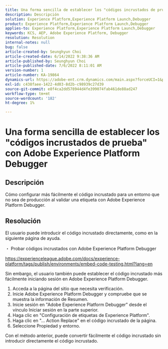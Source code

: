 ```yaml
---
title: Una forma sencilla de establecer los "códigos incrustados de prueba" con Adobe Experience Platform Debugger
description: Descripción
solution: Experience Platform,Experience Platform Launch,Debugger
product: Experience Platform,Experience Platform Launch,Debugger
applies-to: Experience Platform,Experience Platform Launch,Debugger
keywords: KCS, AEP, Adobe Experience Platform, Debugger
resolution: Resolution
internal-notes: null
bug: false
article-created-by: Seunghyun Choi
article-created-date: 6/14/2022 9:38:36 AM
article-published-by: Seunghyun Choi
article-published-date: 7/6/2022 8:11:01 AM
version-number: 1
article-number: KA-19864
dynamics-url: https://adobe-ent.crm.dynamics.com/main.aspx?forceUCI=1&pagetype=entityrecord&etn=knowledgearticle&id=5741b3bf-c5eb-ec11-bb3d-000d3a5c4292
exl-id: c438faee-1422-4d03-8d2b-c98939c27d39
source-git-commit: e8f4ca2dd578944d4fe399074fab461de88ad247
workflow-type: tm+mt
source-wordcount: '182'
ht-degree: 1%

---
```


# Una forma sencilla de establecer los &quot;códigos incrustados de prueba&quot; con Adobe Experience Platform Debugger

## Descripción

Cómo configurar más fácilmente el código incrustado para un entorno que no sea de producción al validar una etiqueta con Adobe Experience Platform Debugger. 

## Resolución


El usuario puede introducir el código incrustado directamente, como en la siguiente página de ayuda.

・ Probar códigos incrustados con Adobe Experience Platform Debugger

https://experienceleague.adobe.com/docs/experience-platform/tags/publish/environments/embed-code-testing.html?lang=en

Sin embargo, el usuario también puede establecer el código incrustado más fácilmente iniciando sesión en Adobe Experience Platform Debugger.

1. Acceda a la página del sitio que necesita verificación.
2. Inicie Adobe Experience Platform Debugger y compruebe que se muestra la información de Resumen.
3. Inicie sesión en &quot;Adobe Experience Platform Debugger&quot; desde el vínculo Iniciar sesión en la parte superior.
4. Haga clic en &quot;Configuración de etiquetas de Experience Platform&quot;.
5. Haga clic en &quot;... Action Replace&quot; en el código incrustado de la página.
6. Seleccione Propiedad y entorno.

Con el método anterior, puede convertir fácilmente el código incrustado sin introducir directamente el código incrustado.
